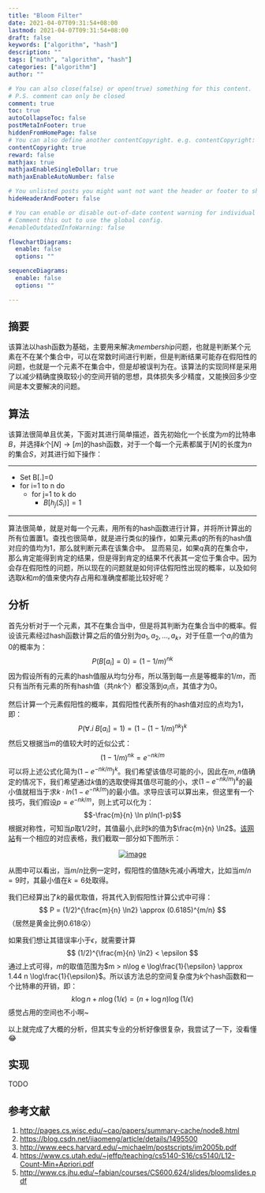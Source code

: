 ```yaml
---
title: "Bloom Filter"
date: 2021-04-07T09:31:54+08:00
lastmod: 2021-04-07T09:31:54+08:00
draft: false
keywords: ["algorithm", "hash"]
description: ""
tags: ["math", "algorithm", "hash"]
categories: ["algorithm"]
author: ""

# You can also close(false) or open(true) something for this content.
# P.S. comment can only be closed
comment: true
toc: true
autoCollapseToc: false
postMetaInFooter: true
hiddenFromHomePage: false
# You can also define another contentCopyright. e.g. contentCopyright: "This is another copyright."
contentCopyright: true
reward: false
mathjax: true
mathjaxEnableSingleDollar: true
mathjaxEnableAutoNumber: false

# You unlisted posts you might want not want the header or footer to show
hideHeaderAndFooter: false

# You can enable or disable out-of-date content warning for individual post.
# Comment this out to use the global config.
#enableOutdatedInfoWarning: false

flowchartDiagrams:
  enable: false
  options: ""

sequenceDiagrams: 
  enable: false
  options: ""

---
```


<!--more-->

## 摘要

该算法以hash函数为基础，主要用来解决*membership*问题，也就是判断某个元素在不在某个集合中，可以在常数时间进行判断，但是判断结果可能存在假阳性的问题，也就是一个元素不在集合中，但是却被误判为在。该算法的实现同样是采用了以减少精确度换取较小的空间开销的思想，具体损失多少精度，又能换回多少空间是本文要解决的问题。

## 算法
该算法很简单且优美，下面对其进行简单描述，首先初始化一个长度为$m$的比特串$B$，并选择$k$个$[N]\to [m]$的hash函数，对于一个每一个元素都属于$[N]$的长度为$n$的集合$S$，对其进行如下操作：

-------------
* Set B[.]=0
* for i=1 to n do
    * for j=1 to k do
        * $B[h_j(S_i)]=1$
-------------

算法很简单，就是对每一个元素，用所有的hash函数进行计算，并将所计算出的所有位置置1。查找也很简单，就是进行类似的操作，如果元素$q$的所有的hash值对应的值均为1，那么就判断元素在该集合中。
显而易见，如果$q$真的在集合中，那么肯定能得到肯定的结果，但是得到肯定的结果不代表其一定位于集合中。因为会存在假阳性的问题，所以现在的问题就是如何评估假阳性出现的概率，以及如何选取$k$和$m$的值来使内存占用和准确度都能比较好呢？

## 分析
首先分析对于一个元素，其不在集合当中，但是将其判断为在集合当中的概率。假设该元素经过hash函数计算之后的值分别为$a_1, a_2, ..., a_k$，对于任意一个$a_i$的值为0的概率为：
$$
P(B[a_i]=0) = (1-1/m)^{nk}
$$
因为假设所有的元素的hash值服从均匀分布，所以落到每一点是等概率的$1/m$，而只有当所有元素的所有hash值（共$nk$个）都没落到$a_i$点，其值才为$0$。

然后计算一个元素假阳性的概率，其假阳性代表所有的hash值对应的点均为$1$，即：
$$
P(\forall.i\ B[a_i]=1) = (1-(1-1/m)^{nk})^k
$$
然后又根据当$m$的值较大时的近似公式：
$$
(1-1/m)^{nk}=e^{-nk/m}
$$
可以将上述公式化简为$(1-e^{-nk/m})^k$。我们希望该值尽可能的小，因此在$m,n$值确定的情况下，我们希望通过$k$值的选取使得其值尽可能的小，求$(1-e^{-nk/m})^k$的最小值就相当于求$k\cdot ln(1-e^{-nk/m})$的最小值。求导应该可以算出来，但这里有一个技巧，我们假设$p=e^{-nk/m}$，则上式可以化为：
$$-\frac{m}{n} \ln p\ln(1-p)$$
根据对称性，可知当$p$取$1/2$时，其值最小,此时k的值为$\frac{m}{n} \ln2$。[该网站](http://pages.cs.wisc.edu/~cao/papers/summary-cache/node8.html)有一个相应的对应表格，我们截取一部分如下图所示：

<center>
<a href="https://ibb.co/1MRJ86r"><img src="https://i.ibb.co/QkYjrdP/image.png" alt="image" border="0"></a>
</center>

从图中可以看出，当$m/n$比例一定时，假阳性的值随$k$先减小再增大，比如当$m/n=9$时，其最小值在$k=6$处取得。

我们已经算出了$k$的最优取值，将其代入到假阳性计算公式中可得：
$$
P = (1/2)^{\frac{m}{n} \ln2} \approx (0.6185)^{m/n}
$$
（居然是黄金比例0.618:open_mouth:）

如果我们想让其错误率小于$\epsilon$，就需要计算
$$
(1/2)^{\frac{m}{n} \ln2} < \epsilon
$$
通过上式可得，$m$的取值范围为$m > n\log e \log\frac{1}{\epsilon} \approx 1.44 n \log\frac{1}{\epsilon}$。所以该方法总的空间复杂度为$k$个hash函数和一个比特串的开销，即：
$$
k \log n + n \log(1/\epsilon) = (n + \log n) \log(1/\epsilon)
$$
感觉占用的空间也不小啊~

以上就完成了大概的分析，但其实专业的分析好像很复杂，我尝试了一下，没看懂:joy:

## 实现
TODO

## 参考文献
1. http://pages.cs.wisc.edu/~cao/papers/summary-cache/node8.html
2. https://blog.csdn.net/jiaomeng/article/details/1495500
3. http://www.eecs.harvard.edu/~michaelm/postscripts/im2005b.pdf
4. https://www.cs.utah.edu/~jeffp/teaching/cs5140-S16/cs5140/L12-Count-Min+Apriori.pdf
5. http://www.cs.jhu.edu/~fabian/courses/CS600.624/slides/bloomslides.pdf
